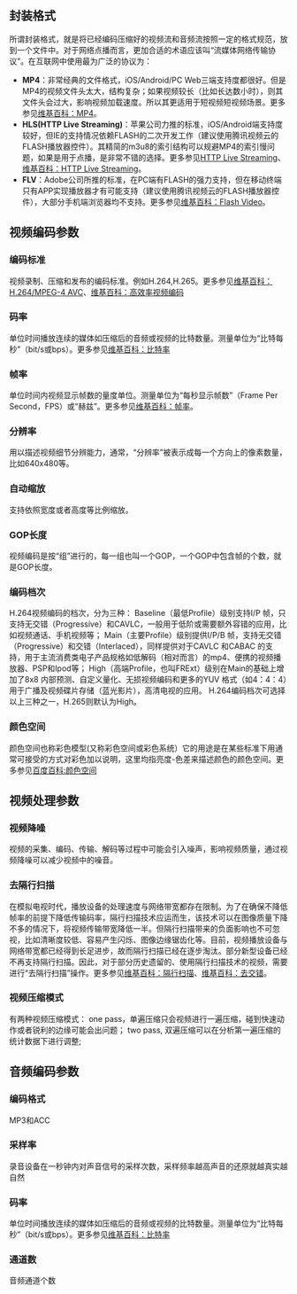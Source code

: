 ## 封装格式

所谓封装格式，就是将已经编码压缩好的视频流和音频流按照一定的格式规范，放到一个文件中。对于网络点播而言，更加合适的术语应该叫“流媒体网络传输协议”。在互联网中使用最为广泛的协议为：

- **MP4**：非常经典的文件格式，iOS/Android/PC Web三端支持度都很好。但是MP4的视频文件头太大，结构复杂；如果视频较长（比如长达数小时），则其文件头会过大，影响视频加载速度。所以其更适用于短视频短视频场景。更多参见[维基百科：MP4](https://zh.wikipedia.org/wiki/MP4)。
- **HLS(HTTP Live Streaming)**：苹果公司力推的标准，iOS/Android端支持度较好，但IE的支持情况依赖FLASH的二次开发工作（建议使用腾讯视频云的FLASH播放器控件）。其精简的m3u8的索引结构可以规避MP4的索引慢问题，如果是用于点播，是非常不错的选择。更多参见[HTTP Live Streaming](https://developer.apple.com/streaming/)、[维基百科：HTTP Live Streaming](https://zh.wikipedia.org/wiki/HTTP_Live_Streaming)。
- **FLV**：Adobe公司所推的标准，在PC端有FLASH的强力支持，但在移动终端只有APP实现播放器才有可能支持（建议使用腾讯视频云的FLASH播放器控件），大部分手机端浏览器均不支持。更多参见[维基百科：Flash Video](https://zh.wikipedia.org/wiki/Flash_Video)。

## 视频编码参数

### 编码标准
视频录制、压缩和发布的编码标准。例如H.264,H.265。更多参见[维基百科：H.264/MPEG-4 AVC](https://zh.wikipedia.org/wiki/H.264/MPEG-4_AVC)、[维基百科：高效率视频编码](https://zh.wikipedia.org/wiki/%E9%AB%98%E6%95%88%E7%8E%87%E8%A7%86%E9%A2%91%E7%BC%96%E7%A0%81)

### 码率
单位时间播放连续的媒体如压缩后的音频或视频的比特数量。测量单位为“比特每秒”（bit/s或bps）。更多参见[维基百科：比特率](https://zh.wikipedia.org/wiki/%E6%AF%94%E7%89%B9%E7%8E%87)

### 帧率
单位时间内视频显示帧数的量度单位。测量单位为“每秒显示帧数”（Frame Per Second，FPS）或“赫兹”。更多参见[维基百科：帧率](https://zh.wikipedia.org/wiki/%E5%B8%A7%E7%8E%87)。

### 分辨率
用以描述视频细节分辨能力，通常，“分辨率”被表示成每一个方向上的像素数量，比如640x480等。

### 自动缩放
支持依照宽度或者高度等比例缩放。

### GOP长度
视频编码是按“组”进行的，每一组也叫一个GOP，一个GOP中包含帧的个数，就是GOP长度。

### 编码档次
H.264视频编码的档次，分为三种：
Baseline（最低Profile）级别支持I/P 帧，只支持无交错（Progressive）和CAVLC，一般用于低阶或需要额外容错的应用，比如视频通话、手机视频等；
Main（主要Profile）级别提供I/P/B 帧，支持无交错（Progressive）和交错（Interlaced），同样提供对于CAVLC 和CABAC 的支持，用于主流消费类电子产品规格如低解码（相对而言）的mp4、便携的视频播放器、PSP和Ipod等；
High（高端Profile，也叫FRExt）级别在Main的基础上增加了8x8 内部预测、自定义量化、无损视频编码和更多的YUV 格式（如4：4：4）用于广播及视频碟片存储（蓝光影片），高清电视的应用。
H.264编码档次可选择以上三种之一，H.265则默认为High。

### 颜色空间
颜色空间也称彩色模型(又称彩色空间或彩色系统）它的用途是在某些标准下用通常可接受的方式对彩色加以说明，这里均指亮度-色差来描述颜色的颜色空间。更多参见[百度百科:颜色空间](https://baike.baidu.com/item/%E9%A2%9C%E8%89%B2%E7%A9%BA%E9%97%B4/10834848?fr=aladdin#3)

## 视频处理参数

### 视频降噪
视频的采集、编码、传输、解码等过程中可能会引入噪声，影响视频质量，通过视频降噪可以减少视频中的噪音。

### 去隔行扫描
在模拟电视时代，播放设备的处理速度与网络带宽都存在限制。为了在确保不降低帧率的前提下降低传输码率，隔行扫描技术应运而生，该技术可以在图像质量下降不多的情况下，将视频传输带宽降低一半。但隔行扫描带来的负面影响也不可忽视，比如清晰度较低、容易产生闪烁、图像边缘锯齿化等。目前，视频播放设备与网络带宽都已经得到长足进步，故而隔行扫描已经在逐步淘汰。部分新型设备已经不再支持隔行扫描。因此，对于部分历史遗留的、使用隔行扫描技术的视频，需要进行“去隔行扫描”操作。更多参见[维基百科：隔行扫描](https://zh.wikipedia.org/wiki/%E9%9A%94%E8%A1%8C%E6%89%AB%E6%8F%8F)、[维基百科：去交错](https://zh.wikipedia.org/wiki/%E5%8E%BB%E4%BA%A4%E9%8C%AF)。

### 视频压缩模式
有两种视频压缩模式：
one pass，单遍压缩只会视频进行一遍压缩，碰到快速动作或者锐利的边缘可能会出问题；
two pass, 双遍压缩可以在分析第一遍压缩的统计数据下进行调整;


## 音频编码参数
### 编码格式
MP3和ACC

### 采样率
录音设备在一秒钟内对声音信号的采样次数，采样频率越高声音的还原就越真实越自然

### 码率
单位时间播放连续的媒体如压缩后的音频或视频的比特数量。测量单位为“比特每秒”（bit/s或bps）。更多参见[维基百科：比特率](https://zh.wikipedia.org/wiki/%E6%AF%94%E7%89%B9%E7%8E%87)

### 通道数
音频通道个数